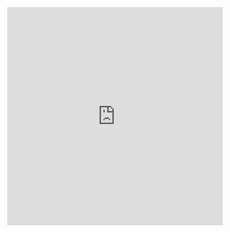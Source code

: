 <iframe src=https://create.arduino.cc/editor/directorjjun/2b7b856b-5884-4211-9f7d-5ea1c3035838/preview?embed style="height:510px;width:100%;margin:10px 0" frameborder=0></iframe>

